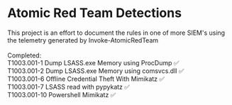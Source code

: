 # Atomic Red Team Detections

This project is an effort to document the rules in one of more SIEM's using the telemetry generated by Invoke-AtomicRedTeam<br/><br/>Completed:<br/>T1003.001-1 Dump LSASS.exe Memory using ProcDump :white_check_mark:<br/>T1003.001-2 Dump LSASS.exe Memory using comsvcs.dll :white_check_mark:<br/>T1003.001-6 Offline Credential Theft With Mimikatz :white_check_mark:<br/>T1003.001-7 LSASS read with pypykatz :white_check_mark:<br/>T1003.001-10 Powershell Mimikatz :white_check_mark:<br/>
